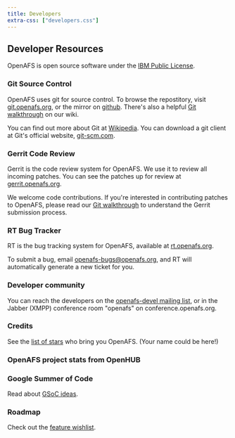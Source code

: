 ```yaml
---
title: Developers
extra-css: ["developers.css"]
---
```


## Developer Resources ##

OpenAFS is open source software under the [IBM Public
License](http://www.opensource.org/licenses/IPL-1.0).

<div class="dev-section git" markdown="1">

### Git Source Control ###

OpenAFS uses git for source control. To browse the repostitory, visit
[git.openafs.org](http://git.openafs.org/), or the mirror on
[github](https://github.com/openafs). There's also a helpful [Git
walkthrough](http://wiki.openafs.org/GitDevelopers) on our wiki.

You can find out more about Git at
[Wikipedia](https://secure.wikimedia.org/wikipedia/en/wiki/Git_%28software%29).
You can download a git client at Git's official website,
[git-scm.com](http://git-scm.com/).

</div>

<div class="dev-section gerrit" markdown="1">

### Gerrit Code Review ###

Gerrit is the code review system for OpenAFS. We use it to review all incoming patches. You can see the patches up for review at [gerrit.openafs.org](http://gerrit.openafs.org/).

We welcome code contributions. If you're interested in contributing patches to OpenAFS, please read our [Git walkthrough](http://wiki.openafs.org/GitDevelopers/) to understand the Gerrit submission process.

</div>

<div class="dev-section bugs" markdown="1">

### RT Bug Tracker ###

RT is the bug tracking system for OpenAFS, available at [rt.openafs.org](http://rt.openafs.org/).

To submit a bug, email <openafs-bugs@openafs.org>, and RT will automatically generate a new ticket for you.

</div>

<div class="dev-section discuss" markdown="1">

### Developer community ###

You can reach the developers on the [openafs-devel mailing list](https://lists.openafs.org/mailman/listinfo/openafs-devel), or in the Jabber (XMPP) conference room "openafs" on conference.openafs.org.

</div>

<div class="dev-section credits" markdown="1">

### Credits ###

See the [list of stars](credits.html) who bring you OpenAFS. (Your name could be here!)

</div>

### OpenAFS project stats from OpenHUB ###

<script type="text/javascript" src="http://www.openhub.net/p/openafs/widgets/project_basic_stats.js"></script>

### Google Summer of Code ###

Read about [GSoC ideas](XXXbrokenlink).

### Roadmap ###

Check out the [feature wishlist](XXXbrokenlink).
